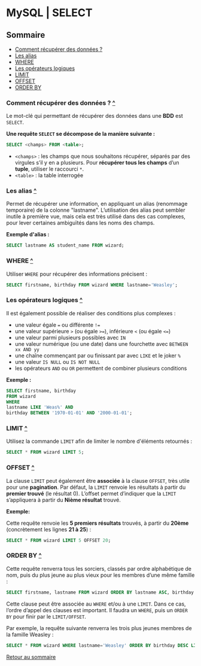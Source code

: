 # MySQL | SELECT

## Sommaire

- [Comment récupérer des données ?](#comment-récupérer-des-données)
- [Les alias](#les-alias)
- [WHERE](#where)
- [Les opérateurs logiques](#les-opérateurs-logiques)
- [LIMIT](#limit)
- [OFFSET](#offset)
- [ORDER BY](#order-by)

### Comment récupérer des données ? [^](#sommaire)

Le mot-clé qui permettant de récupérer des données dans une **BDD** est `SELECT`.

**Une requête `SELECT` se décompose de la manière suivante :**

```sql
SELECT <champs> FROM <table>;
```

- `<champs>` : les champs que nous souhaitons récupérer, séparés par des virgules s’il y en a plusieurs. Pour **récupérer tous les champs** d’un **tuple**, utiliser le raccourci `*`.
- `<table>` : la table interrogée


### Les alias [^](#sommaire)

Permet de récupérer une information, en appliquant un alias (renommage temporaire) de la colonne "lastname". L’utilisation des alias peut sembler inutile à première vue, mais cela est très utilisé dans des cas complexes, pour lever certaines ambiguïtés dans les noms des champs.

**Exemple d'alias :**

```sql
SELECT lastname AS student_name FROM wizard;
```

### WHERE  [^](#sommaire)

Utiliser `WHERE` pour récupérer des informations précisent :

```sql
SELECT firstname, birthday FROM wizard WHERE lastname='Weasley';
```

### Les opérateurs logiques [^](#sommaire)

Il est également possible de réaliser des conditions plus complexes :

- une valeur égale `=` ou différente `!=`
- une valeur supérieure `>` (ou égale `>=`), inférieure `<` (ou égale `<=`)
- une valeur parmi plusieurs possibles avec `IN`
- une valeur numérique (ou une date) dans une fourchette avec `BETWEEN xx AND yy`
- une chaîne commençant par ou finissant par avec `LIKE` et le joker `%`
- une valeur `IS NULL` ou `IS NOT NULL`
- les opérateurs `AND` ou `OR` permettent de combiner plusieurs conditions

**Exemple :**

```sql
SELECT firstname, birthday 
FROM wizard 
WHERE 
lastname LIKE 'Weas%' AND
birthday BETWEEN '1970-01-01' AND '2000-01-01';
```

### LIMIT [^](#sommaire)

Utilisez la commande `LIMIT` afin de limiter le nombre d'éléments retournés :

```sql
SELECT * FROM wizard LIMIT 5;
```

### OFFSET [^](#sommaire)

La clause `LIMIT` peut également être **associée** à la clause `OFFSET`, très utile pour une **pagination**. Par défaut, la `LIMIT` renvoie les résultats à partir du **premier trouvé** (le résultat 0). L’offset permet d’indiquer que la `LIMIT` s’appliquera à partir du **Nième résultat** trouvé.

**Exemple:**

Cette requête renvoie les **5 premiers résultats** trouvés, à partir du **20ème** (concrètement les lignes **21 à 25**) :

```sql
SELECT * FROM wizard LIMIT 5 OFFSET 20;
```

### ORDER BY [^](#sommaire)

Cette requête renverra tous les sorciers, classés par ordre alphabétique de nom, puis du plus jeune au plus vieux pour les membres d’une même famille :

```sql
SELECT firstname, lastname FROM wizard ORDER BY lastname ASC, birthday DESC;
```

Cette clause peut être associée au `WHERE` et/ou à une `LIMIT`. Dans ce cas, l’ordre d’appel des clauses est important. Il faudra un `WHERE`, puis un `ORDER BY` pour finir par le `LIMIT/OFFSET`.

Par exemple, la requête suivante renverra les trois plus jeunes membres de la famille Weasley :

```sql
SELECT * FROM wizard WHERE lastname='Weasley' ORDER BY birthday DESC LIMIT 0,3;
```

[Retour au sommaire](#sommaire)